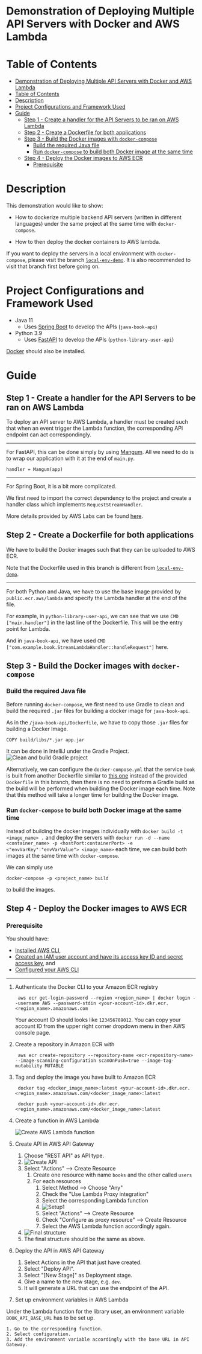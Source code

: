 # Demonstration of Deploying Multiple API Servers with Docker and AWS Lambda

# Table of Contents

- [Demonstration of Deploying Multiple API Servers with Docker and AWS Lambda](#demonstration-of-deploying-multiple-api-servers-with-docker-and-aws-lambda)
- [Table of Contents](#table-of-contents)
- [Description](#description)
- [Project Configurations and Framework Used](#project-configurations-and-framework-used)
- [Guide](#guide)
	- [Step 1 - Create a handler for the API Servers to be ran on AWS Lambda](#step-1---create-a-handler-for-the-api-servers-to-be-ran-on-aws-lambda)
	- [Step 2 - Create a Dockerfile for both applications](#step-2---create-a-dockerfile-for-both-applications)
	- [Step 3 - Build the Docker images with `docker-compose`](#step-3---build-the-docker-images-with-docker-compose)
		- [Build the required Java file](#build-the-required-java-file)
		- [Run `docker-compose` to build both Docker image at the same time](#run-docker-compose-to-build-both-docker-image-at-the-same-time)
	- [Step 4 - Deploy the Docker images to AWS ECR](#step-4---deploy-the-docker-images-to-aws-ecr)
		- [Prerequisite](#prerequisite)

# Description

This demonstration would like to show:

- How to dockerize multiple backend API servers (written in different languages) under the same project at the same time with `docker-compose`.

- How to then deploy the docker containers to AWS lambda.

If you want to deploy the servers in a local environment with `docker-compose`, please visit the branch [`local-env-demo`](https://github.com/EDChui/docker-to-aws-demo/tree/local-env-demo).
It is also recommended to visit that branch first before going on. 

# Project Configurations and Framework Used

- Java 11
  - Uses [Spring Boot](https://spring.io/projects/spring-boot) to develop the APIs (`java-book-api`)
- Python 3.9
  - Uses [FastAPI](https://fastapi.tiangolo.com/) to develop the APIs (`python-library-user-api`)

[Docker](https://www.docker.com/) should also be installed.

# Guide

## Step 1 - Create a handler for the API Servers to be ran on AWS Lambda

To deploy an API server to AWS Lambda, a handler must be created such that when an event trigger the Lambda function, the corresponding API endpoint can act correspondingly.

---

For FastAPI, this can be done simply by using [Mangum](https://github.com/jordaneremieff/mangum). All we need to do is to wrap our application with it at the end of `main.py`.

	handler = Mangum(app)

---

For Spring Boot, it is a bit more complicated.

We first need to import the correct dependency to the project and create a handler class which implements `RequestStreamHandler`. 

More details provided by AWS Labs can be found [here](https://github.com/awslabs/aws-serverless-java-container/wiki/Quick-start---Spring-Boot2).

## Step 2 - Create a Dockerfile for both applications

We have to build the Docker images such that they can be uploaded to AWS ECR.

Note that the Dockerfile used in this branch is different from [`local-env-demo`](https://github.com/EDChui/docker-to-aws-demo/tree/local-env-demo).

---

For both Python and Java, we have to use the base image provided by `public.ecr.aws/lambda` and specify the Lambda handler at the end of the file.

For example, in `python-library-user-api`, we can see that we use `CMD ["main.handler"]` in the last line of the Dockerfile. This will be the entry point for Lambda.

And in `java-book-api`, we have used `CMD ["com.example.book.StreamLambdaHandler::handleRequest"]` here.

## Step 3 - Build the Docker images with `docker-compose`

### Build the required Java file

Before running `docker-compose`, we first need to use Gradle to clean and build the required `.jar` files for building a docker image for `java-book-api`.

As in the `/java-book-api/Dockerfile`, we have to copy those `.jar` files for building a Docker Image.

	COPY build/libs/*.jar app.jar

It can be done in IntelliJ under the Gradle Project.
![Clean and build Gradle project](./doc/images/gradle-clean-and-build.jpg)

Alternatively, we can configure the `docker-compose.yml` that the service `book` is built from another Dockerfile similar to [this one](https://github.com/EDChui/docker-to-aws-demo/blob/local-env-demo/java-book-api/Dockerfile.noNeedPrebuilt) instead of the provided `Dockerfile` in this branch, then there is no need to preform a Gradle build as the build will be performed when building the Docker image each time. Note that this method will take a longer time for building the Docker image.

### Run `docker-compose` to build both Docker image at the same time

Instead of building the docker images individually with `docker build -t <image_name> .` and 
deploy the servers with `docker run -d --name <container_name> -p <hostPort:containerPort> -e <"envVarKey":"envVarValue"> <image_name>` each time, we can build both images at the same time with `docker-compose`.

We can simply use

	docker-compose -p <project_name> build

to build the images.

## Step 4 - Deploy the Docker images to AWS ECR

### Prerequisite

You should have:

- [Installed AWS CLI](https://docs.aws.amazon.com/cli/latest/userguide/getting-started-install.html),
- [Created an IAM user account and have its access key ID and secret access key](https://docs.aws.amazon.com/cli/latest/userguide/getting-started-prereqs.html), and
- [Configured your AWS CLI](https://docs.aws.amazon.com/cli/latest/userguide/cli-configure-quickstart.html)

--- 

1. Authenticate the Docker CLI to your Amazon ECR registry

	 	aws ecr get-login-password --region <region_name> | docker login --username AWS --password-stdin <your-account-id>.dkr.ecr.<region_name>.amazonaws.com

	Your account ID should looks like `123456789012`. You can copy your account ID from the upper right corner dropdown menu in then AWS console page.

2. Create a repository in Amazon ECR with

		aws ecr create-repository --repository-name <ecr-repository-name> --image-scanning-configuration scanOnPush=true --image-tag-mutability MUTABLE

3. Tag and deploy the image you have built to Amazon ECR

		docker tag <docker_image_name>:latest <your-account-id>.dkr.ecr.<region_name>.amazonaws.com/<docker_image_name>:latest
    
        docker push <your-account-id>.dkr.ecr.<region_name>.amazonaws.com/<docker_image_name>:latest

4. Create a function in AWS Lambda

    ![Create AWS Lambda function](./doc/images/lambda-create-function.png)

5. Create API in AWS API Gateway

    1. Choose "REST API" as API type.
    2. ![Create API](./doc/images/api-gateway-create-api.jpg)
    3. Select "Actions" --> Create Resource
       1. Create one resource with name `books` and the other called `users`
       2. For each resources
          1. Select Method --> Choose "Any"
          2. Check the "Use Lambda Proxy integration"
          3. Select the corresponding Lambda function
          4. ![Setup1](./doc/images/api-gateway-setup-1.jpg)
          5. Select "Actions" --> Create Resource
          6. Check "Configure as proxy resource" --> Create Resource
          7. Select the AWS Lambda function accordingly again.
    4. ![Final structure](./doc/images/api-gateway-structure.jpg)
    5. The final structure should be the same as above.

6. Deploy the API in AWS API Gateway

    1. Select Actions in the API that just have created.
    2. Select "Deploy API".
    3. Select "[New Stage]" as Deployment stage.
    4. Give a name to the new stage, e.g. `dev`.
    5. It will generate a URL that can use the endpoint of the API.

7. Set up environment variables in AWS Lambda

Under the Lambda function for the library user, an environment variable `BOOK_API_BASE_URL` has to be set up.

	1. Go to the corresponding function.
	2. Select configuration.
	3. Add the environment variable accordingly with the base URL in API Gateway.